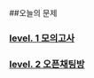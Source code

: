 ##오늘의 문제

### [level. 1 모의고사](https://programmers.co.kr/learn/courses/30/lessons/42840)

### [level. 2 오픈채팅방](https://programmers.co.kr/learn/courses/30/lessons/42888)
